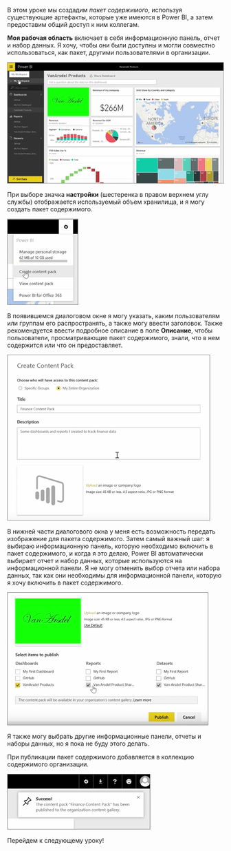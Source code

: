 В этом уроке мы создадим *пакет содержимого*, используя существующие артефакты, которые уже имеются в Power BI, а затем предоставим общий доступ к ним коллегам. 

**Моя рабочая область** включает в себя информационную панель, отчет и набор данных. Я хочу, чтобы они были доступны и могли совместно использоваться, как пакет, другими пользователями в организации.

![Совместное использование и сотрудничество в Power BI](./media/6-2-create-content-packs/pbi_learn06_02myworkspacenohilite.png)

При выборе значка **настройки** (шестеренка в правом верхнем углу службы) отображается используемый объем хранилища, и я могу создать пакет содержимого.

![Совместное использование и сотрудничество в Power BI](./media/6-2-create-content-packs/pbi_learn06_02options.png)

В появившемся диалоговом окне я могу указать, каким пользователям или группам его распространять, а также могу ввести заголовок. Также рекомендуется ввести подробное описание в поле **Описание**, чтобы пользователи, просматривающие пакет содержимого, знали, что в нем содержится или что он предоставляет.

![Совместное использование и сотрудничество в Power BI](./media/6-2-create-content-packs/pbi_learn06_02create_contpktop.png)

В нижней части диалогового окна у меня есть возможность передать изображение для пакета содержимого. Затем самый важный шаг: я выбираю информационную панель, которую необходимо включить в пакет содержимого, и когда я это делаю, Power BI автоматически выбирает отчет и набор данных, которые используются на информационной панели. Я не могу отменить выбор отчета или набора данных, так как они необходимы для информационной панели, которую я хочу включить в пакет содержимого.

![Совместное использование и сотрудничество в Power BI](./media/6-2-create-content-packs/pbi_learn06_02create_contpk2ndhalf.png)

Я также могу выбрать другие информационные панели, отчеты и наборы данных, но я пока не буду этого делать.

При публикации пакет содержимого добавляется в коллекцию содержимого организации.

![Совместное использование и сотрудничество в Power BI](./media/6-2-create-content-packs/pbi_learn06_02contpksuccess.png)

Перейдем к следующему уроку!


